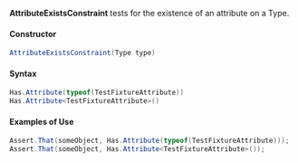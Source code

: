 **AttributeExistsConstraint** tests for the existence of an attribute on a Type.

#### Constructor

```csharp
AttributeExistsConstraint(Type type)
```

#### Syntax

```csharp
Has.Attribute(typeof(TestFixtureAttribute))
Has.Attribute<TestFixtureAttribute>()
```


#### Examples of Use


```csharp
Assert.That(someObject, Has.Attribute(typeof(TestFixtureAttribute)));
Assert.That(someObject, Has.Attribute<TestFixtureAttribute>());
```